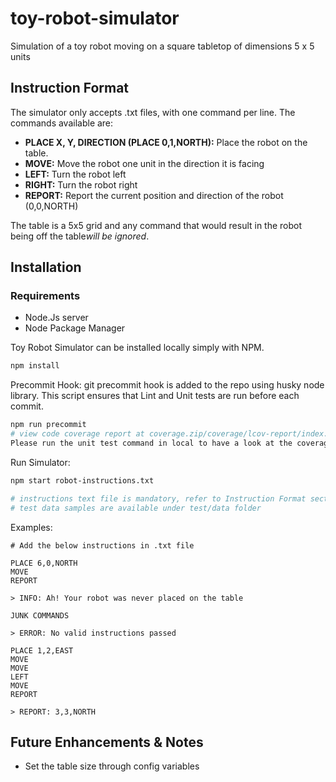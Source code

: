 # toy-robot-simulator
Simulation of a toy robot moving on a square tabletop of dimensions 5 x 5 units

## Instruction Format
The simulator only accepts .txt files, with one command per line. The commands available are:

* **PLACE X, Y, DIRECTION (PLACE 0,1,NORTH):** Place the robot on the table.
* **MOVE:** Move the robot one unit in the direction it is facing
* **LEFT:** Turn the robot left
* **RIGHT:** Turn the robot right
* **REPORT:** Report the current position and direction of the robot (0,0,NORTH)

The table is a 5x5 grid and any command that would result in the robot being off the table*will be ignored*.

## Installation
### Requirements
* Node.Js server
* Node Package Manager

Toy Robot Simulator can be installed locally simply with NPM.
```bash
npm install
```

Precommit Hook: git precommit hook is added to the repo using husky node library. This script ensures that Lint and Unit tests are run before each commit.
```bash
npm run precommit
# view code coverage report at coverage.zip/coverage/lcov-report/index.html, This file is not committed to git as it is not a good practice.
Please run the unit test command in local to have a look at the coverage.
```

Run Simulator:
```bash
npm start robot-instructions.txt

# instructions text file is mandatory, refer to Instruction Format section above for more details
# test data samples are available under test/data folder    
```

Examples:
```
# Add the below instructions in .txt file

PLACE 6,0,NORTH
MOVE
REPORT

> INFO: Ah! Your robot was never placed on the table

JUNK COMMANDS

> ERROR: No valid instructions passed

PLACE 1,2,EAST
MOVE
MOVE
LEFT
MOVE
REPORT

> REPORT: 3,3,NORTH

```

## Future Enhancements & Notes
* Set the table size through config variables

